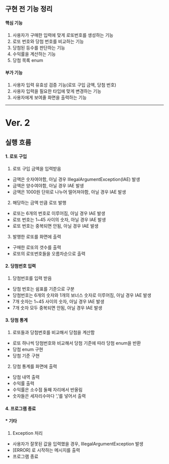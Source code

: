 ## 구현 전 기능 정리
#### 핵심 기능
1. 사용자가 구매한 입력에 맞게 로또번호를 생성하는 기능
2. 로또 번호와 당첨 번호를 비교하는 기능
3. 당첨된 등수를 판단하는 기능
4. 수익률을 계산하는 기능
5. 당첨 목록 enum

#### 부가 기능
1. 사용자 입력 유효성 검증 기능(로또 구입 금액, 당첨 번호)
2. 사용자 입력을 필요한 타입에 맞게 변경하는 기능
3. 사용자에게 보여줄 화면을 출력하는 기능
- - -
# Ver. 2
## 실행 흐름
#### 1. 로또 구입
1. 로또 구입 금액을 입력받음
  * 금액은 숫자여야함, 아닐 경우 IllegalArgumentException(IAE) 발생
  * 금액은 양수여야함, 아닐 경우 IAE 발생
  * 금액은 1000원 단위로 나누어 떨어져야함, 아닐 경우 IAE 발생
2. 해당하는 금액 만큼 로또 발행
  * 로또는 6개의 번호로 이루어짐, 아닐 경우 IAE 발생
  * 로또 번호는 1~45 사이의 숫자, 아닐 경우 IAE 발생
  * 로또 번호는 중복되면 안됨, 아닐 경우 IAE 발생
3. 발행한 로또를 화면에 출력
  * 구매한 로또의 갯수를 출력
  * 로또의 로또번호들을 오름차순으로 출력

#### 2. 당첨번호 입력
1. 당첨번호를 입력 받음
  * 당첨 번호는 쉼표를 기준으로 구분
  * 당첨번호는 6개의 숫자와 1개의 보너스 숫자로 이루어짐, 아닐 경우 IAE 발생
  * 7개 숫자는 1~45 사이의 숫자, 아닐 경우 IAE 발생
  * 7개 숫자 모두 중복되면 안됨, 아닐 경우 IAE 발생

#### 3. 당첨 통계
1. 로또들과 당첨번호를 비교해서 당첨을 계산함
  * 로또 하나씩 당첨번호와 비교해서 당첨 기준에 따라 당첨 enum을 반환
  * 당첨 enum 구현
  * 당첨 기준 구현
2. 당첨 통계를 화면에 출력
  * 당첨 내역 출력
  * 수익률 출력
  * 수익률은 소수점 둘째 자리에서 반올림
  * 숫자들은 세자리수마다 ','를 넣어서 출력

#### 4. 프로그램 종료

#### * 기타
1. Exception 처리
  * 사용자가 잘못된 값을 입력했을 경우, IllegalArgumentException 발생
  * [ERROR] 로 시작하는 메시지를 출력
  * 프로그램 종료

